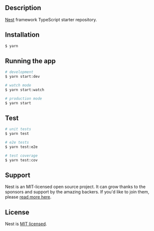 ## Description

[Nest](https://github.com/nestjs/nest) framework TypeScript starter repository.

## Installation

```bash
$ yarn 
```

## Running the app

```bash
# development
$ yarn start:dev

# watch mode
$ yarn start:watch

# production mode
$ yarn start
```

## Test

```bash
# unit tests
$ yarn test

# e2e tests
$ yarn test:e2e

# test coverage
$ yarn test:cov
```

## Support

Nest is an MIT-licensed open source project. It can grow thanks to the sponsors and support by the amazing backers. If you'd like to join them, please [read more here](https://docs.nestjs.com/support).


## License

Nest is [MIT licensed](LICENSE).
